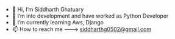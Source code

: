 - 👋 Hi, I’m Siddharth Ghatuary
- 👀 I’m into development and have worked as Python Developer
- 🌱 I’m currently learning Aws, Django
- 📫 How to reach me ---> siddharthg0502@gmail.com

<!---
MrSidd05/MrSidd05 is a ✨ special ✨ repository because its `README.md` (this file) appears on your GitHub profile.
You can click the Preview link to take a look at your changes.
--->
